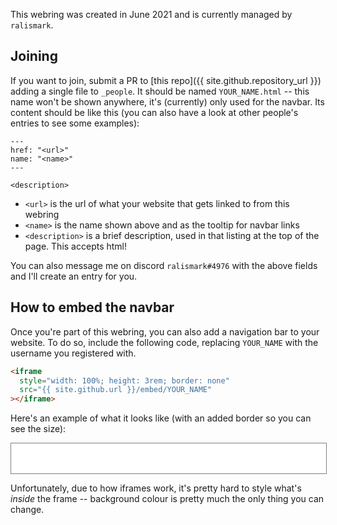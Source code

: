 ---
---

This webring was created in June 2021 and is currently managed by `ralismark`.

## Joining

If you want to join, submit a PR to [this repo]({{ site.github.repository_url }}) adding a single file to `_people`.
It should be named `YOUR_NAME.html` -- this name won't be shown anywhere, it's (currently) only used for the navbar.
Its content should be like this (you can also have a look at other people's entries to see some examples):

	---
	href: "<url>"
	name: "<name>"
	---

	<description>

- `<url>` is the url of what your website that gets linked to from this webring
- `<name>` is the name shown above and as the tooltip for navbar links
- `<description>` is a brief description, used in that listing at the top of the page.
  This accepts html!

You can also message me on discord `ralismark#4976` with the above fields and I'll create an entry for you.

## How to embed the navbar

Once you're part of this webring, you can also add a navigation bar to your website.
To do so, include the following code, replacing `YOUR_NAME` with the username you registered with.

```html
<iframe
  style="width: 100%; height: 3rem; border: none"
  src="{{ site.github.url }}/embed/YOUR_NAME"
></iframe>
```

Here's an example of what it looks like (with an added border so you can see the size):

<iframe
  style="width: 100%; height: 3rem; border: 1px solid grey"
  src="embed/ralismark"
></iframe>

Unfortunately, due to how iframes work, it's pretty hard to style what's *inside* the frame -- background colour is pretty much the only thing you can change.

